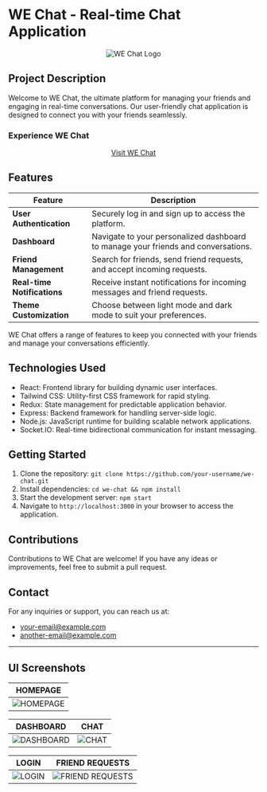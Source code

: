 # WE Chat - Real-time Chat Application

<div align="center">
  <img src="path/to/your/logo.png" alt="WE Chat Logo">
</div>

## Project Description

Welcome to WE Chat, the ultimate platform for managing your friends and engaging in real-time conversations. Our user-friendly chat application is designed to connect you with your friends seamlessly.

### Experience WE Chat

<div align="center">
  <a href="https://your-deployed-website-url.com/">Visit WE Chat</a>
</div>

## Features

| Feature                   | Description                                                                              |
|---------------------------|------------------------------------------------------------------------------------------|
| **User Authentication**   | Securely log in and sign up to access the platform.                                      |
| **Dashboard**             | Navigate to your personalized dashboard to manage your friends and conversations.         |
| **Friend Management**     | Search for friends, send friend requests, and accept incoming requests.                    |
| **Real-time Notifications** | Receive instant notifications for incoming messages and friend requests.                   |
| **Theme Customization**   | Choose between light mode and dark mode to suit your preferences.                          |

WE Chat offers a range of features to keep you connected with your friends and manage your conversations efficiently.

## Technologies Used

- React: Frontend library for building dynamic user interfaces.
- Tailwind CSS: Utility-first CSS framework for rapid styling.
- Redux: State management for predictable application behavior.
- Express: Backend framework for handling server-side logic.
- Node.js: JavaScript runtime for building scalable network applications.
- Socket.IO: Real-time bidirectional communication for instant messaging.

## Getting Started

1. Clone the repository: `git clone https://github.com/your-username/we-chat.git`
2. Install dependencies: `cd we-chat && npm install`
3. Start the development server: `npm start`
4. Navigate to `http://localhost:3000` in your browser to access the application.

## Contributions

Contributions to WE Chat are welcome! If you have any ideas or improvements, feel free to submit a pull request.

## Contact

For any inquiries or support, you can reach us at:
- [your-email@example.com](mailto:your-email@example.com)
- [another-email@example.com](mailto:another-email@example.com)

---

## UI Screenshots

| HOMEPAGE |
|:--------:|
| ![HOMEPAGE](path/to/homepage-screenshot.png) |

| DASHBOARD | CHAT |
|:---------:|:----:|
| ![DASHBOARD](path/to/dashboard-screenshot.png) | ![CHAT](path/to/chat-screenshot.png) |

| LOGIN | FRIEND REQUESTS |
|:-----:|:---------------:|
| ![LOGIN](path/to/login-screenshot.png) | ![FRIEND REQUESTS](path/to/friend-requests-screenshot.png) |
